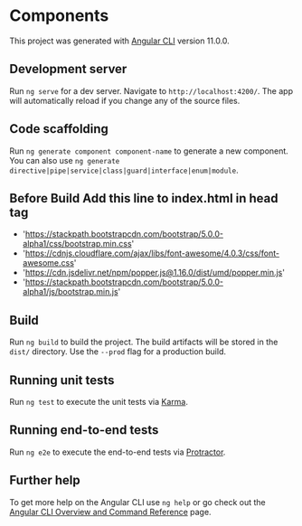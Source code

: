 # Components

This project was generated with [Angular CLI](https://github.com/angular/angular-cli) version 11.0.0.

## Development server

Run `ng serve` for a dev server. Navigate to `http://localhost:4200/`. The app will automatically reload if you change any of the source files.

## Code scaffolding

Run `ng generate component component-name` to generate a new component. You can also use `ng generate directive|pipe|service|class|guard|interface|enum|module`.

## Before Build Add this line to index.html in head tag

- 'https://stackpath.bootstrapcdn.com/bootstrap/5.0.0-alpha1/css/bootstrap.min.css'
- 'https://cdnjs.cloudflare.com/ajax/libs/font-awesome/4.0.3/css/font-awesome.css'
- 'https://cdn.jsdelivr.net/npm/popper.js@1.16.0/dist/umd/popper.min.js'
- 'https://stackpath.bootstrapcdn.com/bootstrap/5.0.0-alpha1/js/bootstrap.min.js'

## Build

Run `ng build` to build the project. The build artifacts will be stored in the `dist/` directory. Use the `--prod` flag for a production build.

## Running unit tests

Run `ng test` to execute the unit tests via [Karma](https://karma-runner.github.io).

## Running end-to-end tests

Run `ng e2e` to execute the end-to-end tests via [Protractor](http://www.protractortest.org/).

## Further help

To get more help on the Angular CLI use `ng help` or go check out the [Angular CLI Overview and Command Reference](https://angular.io/cli) page.
